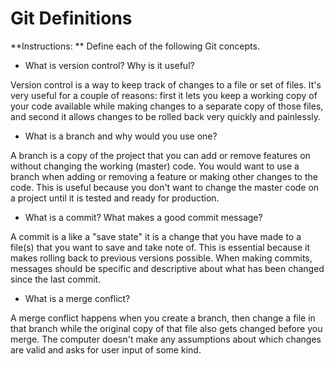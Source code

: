 # Git Definitions

**Instructions: ** Define each of the following Git concepts.

* What is version control?  Why is it useful?

Version control is a way to keep track of changes to a file or set of files. It's very useful for a couple of reasons: first it lets you keep a working copy of your code available while making changes to a separate copy of those files, and second it allows changes to be rolled back very quickly and painlessly.

* What is a branch and why would you use one?

A branch is a copy of the project that you can add or remove features on without changing the working (master) code. You would want to use a branch when adding or removing a feature or making other changes to the code. This is useful because you don't want to change the master code on a project until it is tested and ready for production.

* What is a commit? What makes a good commit message?

A commit is a like a "save state" it is a change that you have made to a file(s) that you want to save and take note of. This is essential because it makes rolling back to previous versions possible. When making commits, messages should be specific and descriptive about what has been changed since the last commit.

* What is a merge conflict?

A merge conflict happens when you create a branch, then change a file in that branch while the original copy of that file also gets changed before you merge. The computer doesn't make any assumptions about which changes are valid and asks for user input of some kind.